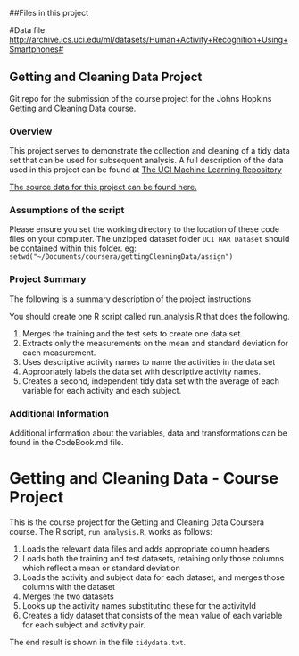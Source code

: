 ##Files in this project

#Data file: 
http://archive.ics.uci.edu/ml/datasets/Human+Activity+Recognition+Using+Smartphones#

## Getting and Cleaning Data Project


Git repo for the submission of the course project for the Johns Hopkins Getting and Cleaning Data course.

### Overview
This project serves to demonstrate the collection and cleaning of a tidy data set that can be used for subsequent
analysis. A full description of the data used in this project can be found at [The UCI Machine Learning Repository](http://archive.ics.uci.edu/ml/datasets/Human+Activity+Recognition+Using+Smartphones)

[The source data for this project can be found here.](https://d396qusza40orc.cloudfront.net/getdata%2Fprojectfiles%2FUCI%20HAR%20Dataset.zip)

### Assumptions of the script
Please ensure you set the working directory to the location of these code files on your computer. The unzipped dataset folder `UCI HAR Dataset` should be contained within this folder.
eg: `setwd("~/Documents/coursera/gettingCleaningData/assign")`




### Project Summary
The following is a summary description of the project instructions

You should create one R script called run_analysis.R that does the following. 
1. Merges the training and the test sets to create one data set.
2. Extracts only the measurements on the mean and standard deviation for each measurement. 
3. Uses descriptive activity names to name the activities in the data set
4. Appropriately labels the data set with descriptive activity names. 
5. Creates a second, independent tidy data set with the average of each variable for each activity and each subject. 

### Additional Information
Additional information about the variables, data and transformations can be found in the CodeBook.md file.

# Getting and Cleaning Data - Course Project

This is the course project for the Getting and Cleaning Data Coursera course.
The R script, `run_analysis.R`, works as follows:

1. Loads the relevant data files and adds appropriate column headers
2. Loads both the training and test datasets, retaining only those columns which
   reflect a mean or standard deviation
3. Loads the activity and subject data for each dataset, and merges those
   columns with the dataset
4. Merges the two datasets
5. Looks up the activity names substituting these for the activityId
6. Creates a tidy dataset that consists of the mean value of each
   variable for each subject and activity pair.

The end result is shown in the file `tidydata.txt`.
